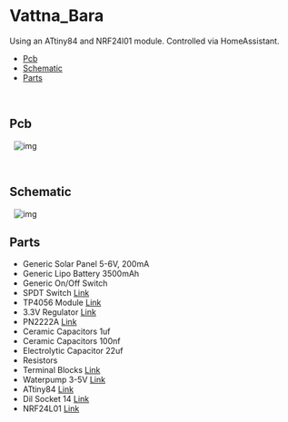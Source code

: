# Vattna_Bara 

Using an ATtiny84 and NRF24l01 module. Controlled via HomeAssistant. 
- [Pcb](#Pcb)
- [Schematic](#Schematic)
- [Parts](#Parts)

&nbsp;
## Pcb
&nbsp;
![img](https://github.com/Peppson/Vattna_Bara/blob/main/Pcb.png)

&nbsp;
## Schematic
&nbsp;
![img](https://github.com/Peppson/Vattna_Bara/blob/main/Schematic.png)
&nbsp;

## Parts
- Generic Solar Panel 5-6V, 200mA
- Generic Lipo Battery 3500mAh
- Generic On/Off Switch
- SPDT Switch [Link](https://www.electrokit.com/produkt/skjutomkopplare-1-pol-on-on-pcb-2/)
- TP4056 Module [Link](https://www.amazon.se/ZkeeShop-laddningsmodul-litiumbatteri-laddningskort-skyddsfunktion/dp/B08BZP283B/ref=sr_1_5?crid=26YZ4CVG0ZU1C&keywords=TP4056&qid=1684667989&sprefix=tp4056%2Caps%2C87&sr=8-5)
- 3.3V Regulator [Link](https://www.electrokit.com/produkt/mcp1700-3302e-to-to-92-ldo-spanningsregulator-3-3v-250ma/)
- PN2222A [Link](https://www.electrokit.com/produkt/pn2222a-to-92-npn-40v-800ma/)
- Ceramic Capacitors 1uf
- Ceramic Capacitors 100nf
- Electrolytic Capacitor 22uf 
- Resistors 
- Terminal Blocks [Link](https://www.electrokit.com/produkt/skruvplint-5mm-2-pol/)
- Waterpump 3-5V [Link](https://www.amazon.se/-/en/ICQUANZX-Submersible-1-2-1-6L-0-3-0-8m-Aquarium/dp/B088LQ4C1Z/ref=sr_1_6?crid=1BOGNJLGL3Y88&keywords=vattenpump+3v&qid=1684668502&sprefix=vattenpump+3v%2Caps%2C115&sr=8-6)
- ATtiny84 [Link](https://www.electrokit.com/produkt/attiny84a-pu-dip-14-8-bit-mcu-flash-8k/)
- Dil Socket 14 [Link](https://www.electrokit.com/produkt/dil-hallare-14-pin/)
- NRF24L01 [Link](https://www.amazon.se/-/en/AZDelivery-Compatible-NRF24L01-Wireless-Raspberry/dp/B075DBDS3J/ref=sr_1_5?keywords=nrf24l01&qid=1684668788&sprefix=nrf24%2Caps%2C91&sr=8-5&th=1)
&nbsp;
